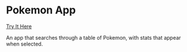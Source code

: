 # Pokemon App

[Try It Here](https://mes64.github.io/pokemon-app/)

An app that searches through a table of Pokemon, with stats that appear when selected. 